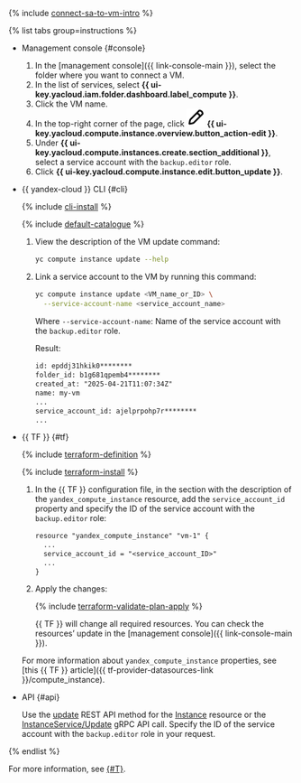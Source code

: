 {% include [connect-sa-to-vm-intro](../../connect-sa-to-vm-intro.md) %}

{% list tabs group=instructions %}

- Management console {#console}

  1. In the [management console]({{ link-console-main }}), select the folder where you want to connect a VM.
  1. In the list of services, select **{{ ui-key.yacloud.iam.folder.dashboard.label_compute }}**.
  1. Click the VM name.
  1. In the top-right corner of the page, click ![image](../../../_assets/console-icons/pencil.svg) **{{ ui-key.yacloud.compute.instance.overview.button_action-edit }}**.
  1. Under **{{ ui-key.yacloud.compute.instances.create.section_additional }}**, select a service account with the `backup.editor` role.
  1. Click **{{ ui-key.yacloud.compute.instance.edit.button_update }}**.

- {{ yandex-cloud }} CLI {#cli}

  {% include [cli-install](../../cli-install.md) %}

  {% include [default-catalogue](../../default-catalogue.md) %}

  1. View the description of the VM update command:

      ```bash
      yc compute instance update --help
      ```

  1. Link a service account to the VM by running this command:

      ```bash
      yc compute instance update <VM_name_or_ID> \
        --service-account-name <service_account_name>
      ```

      Where `--service-account-name`: Name of the service account with the `backup.editor` role.

      Result:

      ```text
      id: epddj31hkik0********
      folder_id: b1g681qpemb4********
      created_at: "2025-04-21T11:07:34Z"
      name: my-vm
      ...
      service_account_id: ajelprpohp7r********
      ...
      ```

- {{ TF }} {#tf}

  {% include [terraform-definition](../../../_tutorials/_tutorials_includes/terraform-definition.md) %}

  {% include [terraform-install](../../terraform-install.md) %}

  1. In the {{ TF }} configuration file, in the section with the description of the `yandex_compute_instance` resource, add the `service_account_id` property and specify the ID of the service account with the `backup.editor` role:

      ```hcl
      resource "yandex_compute_instance" "vm-1" {
        ...
        service_account_id = "<service_account_ID>"
        ...
      }
      ```

  1. Apply the changes:

      {% include [terraform-validate-plan-apply](../../../_tutorials/_tutorials_includes/terraform-validate-plan-apply.md) %}

      {{ TF }} will change all required resources. You can check the resources’ update in the [management console]({{ link-console-main }}).

  For more information about `yandex_compute_instance` properties, see [this {{ TF }} article]({{ tf-provider-datasources-link }}/compute_instance).

- API {#api}

  Use the [update](../../../compute/api-ref/Instance/update.md) REST API method for the [Instance](../../../compute/api-ref/Instance/) resource or the [InstanceService/Update](../../../compute/api-ref/grpc/Instance/update.md) gRPC API call. Specify the ID of the service account with the `backup.editor` role in your request.

{% endlist %}

For more information, see [{#T}](../../../compute/operations/vm-control/vm-update.md).